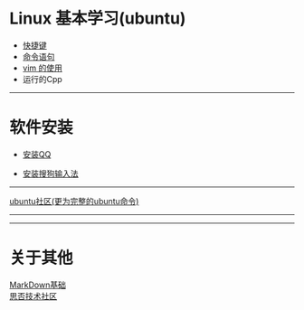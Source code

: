 # Linux 基本学习(ubuntu)

- [快捷键](https://github.com/2501590635/Linux_leaning/wiki/%E5%85%B3%E4%BA%8E-ubuntu-%E7%9A%84%E5%B8%B8%E7%94%A8%E5%BF%AB%E6%8D%B7%E9%94%AE)
- [命令语句](https://github.com/2501590635/Linux_leaning/wiki/%E5%85%B3%E4%BA%8E-ubuntu-%E7%9A%84%E5%91%BD%E4%BB%A4)
- [vim 的使用](https://github.com/2501590635/Linux_leaning/wiki/vim-的使用)
- 运行的Cpp
***
# 软件安装
- [安装QQ](https://blog.csdn.net/dulingwen/article/details/89848661)

- [安装搜狗输入法](https://pinyin.sogou.com/linux/)
***
[ubuntu社区(更为完整的ubuntu命令)](https://wiki.ubuntu.org.cn/Ubuntu%E6%A1%8C%E9%9D%A2%E5%85%A5%E9%97%A8%E6%8C%87%E5%8D%97)<br>
***
***
# 关于其他<br>

[MarkDown基础](https://github.com/max-studio/Git-and-MarkDown/blob/master/slides/MarkDown_Study.md#%E4%B9%9D%E4%BB%A3%E7%A0%81)<br>
[思否技术社区](https://segmentfault.com)<br>
